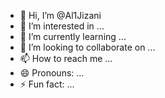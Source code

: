 - 👋 Hi, I’m @Al1Jizani
- 👀 I’m interested in ...
- 🌱 I’m currently learning ...
- 💞️ I’m looking to collaborate on ...
- 📫 How to reach me ...
- 😄 Pronouns: ...
- ⚡ Fun fact: ...

<!---
Al1Jizani/Al1Jizani is a ✨ special ✨ repository because its `README.md` (this file) appears on your GitHub profile.
You can click the Preview link to take a look at your changes.
--->
